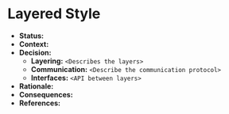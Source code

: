 # Layered Style

- **Status:**
- **Context:**
- **Decision:**
  - **Layering:** `<Describes the layers>`
  - **Communication:** `<Describe the communication protocol>`
  - **Interfaces:** `<API between layers>`
- **Rationale:**
- **Consequences:**
- **References:**
